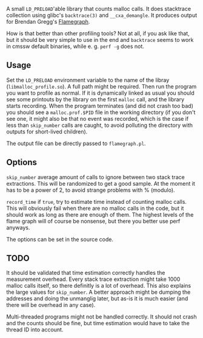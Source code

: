A small `LD_PRELOAD`'able library that counts malloc calls. It does stacktrace collection using glibc's `backtrace(3)` and `__cxa_demangle`. It produces output for Brendan Gregg's [Flamegraph](https://github.com/brendangregg/FlameGraph).

How is that better than other profiling tools? Not at all, if you ask like that, but it should be very simple to use in the end and `backtrace` seems to work in cmssw default binaries, while e. g. `perf -g` does not.

Usage
-----

Set the `LD_PRELOAD` environment variable to the name of the libray (`libmalloc_profile.so`). A full path might be required. Then run the program you want to profile as normal. If it is dynamically linked as usual you should see some printouts by the library on the first `malloc` call, and the library starts recording. When the program terminates (and did not crash too bad) you should see a `malloc.prof.$PID` file in the working directory (if you don't see one, it might also be that no event was recorded, which is the case if less than `skip_number` calls are caught, to avoid polluting the directory with outputs for short-lived children). 

The output file can be directly passed to `flamegraph.pl`.


Options
-------


`skip_number` average amount of calls to ignore between two stack trace extractions. This will be randomized to get a good sample. At the moment it has to be a power of 2, to avoid strange problems with % (modulo).

`record_time` if `true`, try to estimate time instead of counting malloc calls. This will obviously fail when there are no malloc calls in the code, but it should work as long as there are enough of them. The highest levels of the flame graph will of course be nonsense, but there you better use perf anyways. 


The options can be set in the source code.

TODO
----

It should be validated that time estimation correctly handles the measurement overhead. Every stack trace extraction might take 1000 malloc calls itself, so there definitly is a lot of overhead. This also explains the large values for `skip_number`. A better approach might be dumping the addresses and doing the unmanglig later, but as-is it is much easier (and there will be overhead in any case).

Multi-threaded programs might not be handled correctly. It should not crash and the counts should be fine, but time estimation would have to take the thread ID into account.

